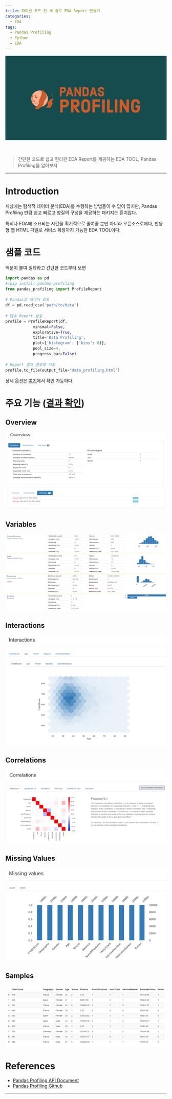 ```yaml
---
title: 파이썬 코드 단 세 줄로 EDA Report 만들기
categories:
  - EDA
tags:
  - Pandas Profiling
  - Python
  - EDA
---
```


![Preview](/assets/contents/2020-09-16/pandas-profiling/0_head.png)

<br>

> 간단한 코드로 쉽고 편리한 EDA Report를 제공하는 EDA TOOL, Pandas Profiling을 알아보자

<!-- more -->

---

# Introduction

세상에는 탐색적 데이터 분석(EDA)를 수행하는 방법들이 수 없이 많지만, Pandas Profiling 만큼 쉽고 빠르고 양질의 구성을 제공하는 패키지는 흔치않다.

특히나 EDA에 소요되는 시간을 획기적으로 줄여줄 뿐만 아니라 오픈소스로에다, 반응형 웹 HTML 파일로 서비스 확장까지 가능한 EDA TOOL이다.

# 샘플 코드

백문이 불여 일타라고 간단한 코드부터 보면

```python
import pandas as pd
#!pip install pandas-profiling
from pandas_profiling import ProfileReport

# Pandas로 데이터 로드
df = pd.read_csv('path/to/data')

# EDA Report 생성
profile = ProfileReport(df,
            minimal=False,
            explorative=True,
            title='Data Profiling',
            plot={'histogram': {'bins': 8}},
            pool_size=4,
            progress_bar=False)

# Report 결과 경로에 저장
profile.to_file(output_file="data_profiling.html")
```

상세 옵션은 [여기](https://pandas-profiling.github.io/pandas-profiling/docs/master/rtd/)에서 확인 가능하다.
<br>

# 주요 기능 ([결과 확인](/assets/contents/2020-09-16/pandas-profiling/data_profiling.html))

## Overview

![Preview](/assets/contents/2020-09-16/pandas-profiling/1_overview.png)

## Variables

![Preview](/assets/contents/2020-09-16/pandas-profiling/2_variables.png)

## Interactions

![Preview](/assets/contents/2020-09-16/pandas-profiling/3_interactions.png)

## Correlations

![Preview](/assets/contents/2020-09-16/pandas-profiling/4_correlations.png)

## Missing Values

![Preview](/assets/contents/2020-09-16/pandas-profiling/5_missing_values.png)

## Samples

![Preview](/assets/contents/2020-09-16/pandas-profiling/6_samples.png)
<br>

# References

- [Pandas Profiling API Document](https://pandas-profiling.github.io/pandas-profiling/docs/master/rtd/)
- [Pandas Profiling Github](https://github.com/pandas-profiling/pandas-profiling)

---

